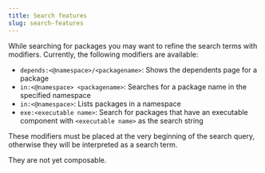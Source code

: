 ```yaml
---
title: Search features
slug: search-features
---
```


While searching for packages you may want to refine the search terms with modifiers. 
Currently, the following modifiers are available:

* `depends:<@namespace>/<packagename>`: Shows the dependents page for a package
* `in:<@namespace> <packagename>`: Searches for a package name in the specified namespace
* `in:<@namespace>`: Lists packages in a namespace
* `exe:<executable name>`: Search for packages that have an executable component with `<executable name>` as the search string

These modifiers must be placed at the very beginning of the search query, otherwise they will be interpreted as a search term.

They are not yet composable.
